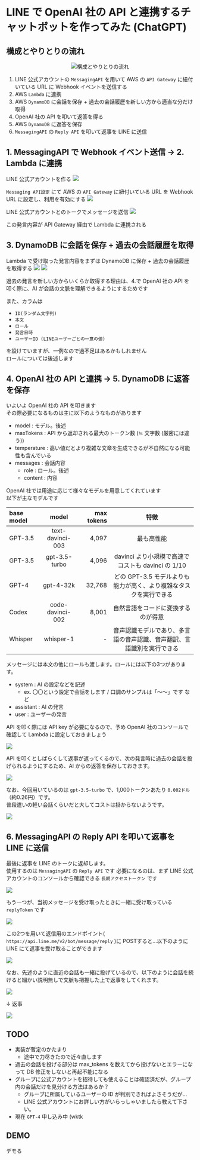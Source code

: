 # LINE で OpenAI 社の API と連携するチャットボットを作ってみた (ChatGPT)

## 構成とやりとりの流れ

<div align="center">
<img src="material_for_lt/chat-gpt-support-line.drawio.png" alt="構成とやりとりの流れ" title="構成とやりとりの流れ">
</div>

1. LINE 公式アカウントの `MessagingAPI` を用いて AWS の `API Gateway` に紐付いている URL に Webhook イベントを送信する
2. AWS `Lambda` に連携
3. AWS `DynamoDB` に会話を保存 + 過去の会話履歴を新しい方から適当な分だけ取得
4. OpenAI 社の API を叩いて返答を得る
5. AWS `DynamoDB` に返答を保存
6. `MessagingAPI` の `Reply API` を叩いて返事を LINE に送信

## 1. MessagingAPI で Webhook イベント送信 -> 2. Lambda に連携

LINE 公式アカウントを作る
![](material_for_lt/1.png)

`Messaging API設定` にて AWS の `API Gateway` に紐付いている URL を Webhook URL に設定し、利用を有効にする
![](material_for_lt/2.png)

LINE 公式アカウントとのトークでメッセージを送信
![](material_for_lt/3.png)

この発言内容が API Gateway 経由で Lambda に連携される

## 3. DynamoDB に会話を保存 + 過去の会話履歴を取得

Lambda で受け取った発言内容をまずは DynamoDB に保存 + 過去の会話履歴を取得する
![](material_for_lt/4.png)
![](material_for_lt/5.png)

過去の発言を新しい方からいくらか取得する理由は、4.で OpenAI 社の API を叩く際に、AI が会話の文脈を理解できるようにするためです

また、カラムは

- `ID(ランダム文字列)`
- `本文`
- `ロール`
- `発言日時`
- `ユーザーID (LINEユーザーごとの一意の値)`

を設けていますが、一例なので過不足はあるかもしれません  
ロールについては後述します

## 4. OpenAI 社の API と連携 -> 5. DynamoDB に返答を保存

いよいよ OpenAI 社の API を叩きます  
その際必要になるものは主に以下のようなものがあります

- model : モデル。後述
- maxTokens : API から返却される最大のトークン数 (≒ 文字数 (厳密には違う))
- temperature : 高い値だとより複雑な文章を生成できるが不自然になる可能性も含んでいる
- messages : 会話内容
    - role : ロール。後述
    - content : 内容

OpenAI 社では用途に応じて様々なモデルを用意してくれています  
以下が主なモデルです

| base model |      model       | max tokens |                  特徴                   |
|:-----------|:----------------:|-----------:|:-------------------------------------:|
| GPT-3.5    | text-davinci-003 |      4,097 |                 最も高性能                 |
| GPT-3.5    |  gpt-3.5-turbo   |      4,096 | davinci より小規模で高速でコストも davinci の 1/10  |
| GPT-4      |    gpt-4-32k     |     32,768 | どの GPT-3.5 モデルよりも能力が高く、より複雑なタスクを実行できる |
| Codex      | code-davinci-002 |      8,001 |           自然言語をコードに変換するのが得意           |
| Whisper    |    whisper-1     |          - |  音声認識モデルであり、多言語の音声認識、音声翻訳、言語識別を実行できる  |

メッセージには本文の他にロールも渡します。ロールには以下の3つがあります。

- system : AI の設定などを記述
    - ex. 〇〇という設定で会話をします / 口調のサンプルは「〜〜」です など
- assistant : AI の発言
- user : ユーザーの発言

API を叩く際には API key が必要になるので、予め OpenAI 社のコンソールで確認して Lambda に設定しておきましょう

![](material_for_lt/11.png)

API を叩くとしばらくして返事が返ってくるので、次の発言時に過去の会話を投げられるようにするため、AI からの返答を保存しておきます。

![](material_for_lt/10.png)

なお、今回用いているのは `gpt-3.5-turbo` で、1,000トークンあたり `0.002ドル`（約0.26円）です。  
普段遣いの軽い会話くらいだと大してコストは掛からないようです。

![](material_for_lt/9.png)

## 6. MessagingAPI の Reply API を叩いて返事を LINE に送信
最後に返事を LINE のトークに返却します。  
使用するのは `MessagingAPI` の `Reply API` です
必要になるのは、まず LINE 公式アカウントのコンソールから確認できる `長期アクセストークン` です

![](material_for_lt/12.png)

もう一つが、当初メッセージを受け取ったときに一緒に受け取っている `replyToken` です

![](material_for_lt/13.png)

この2つを用いて返信用のエンドポイント( `https://api.line.me/v2/bot/message/reply` )に POSTすると...以下のように LINE にて返事を受け取ることができます

![](material_for_lt/6.png)

なお、先述のように直近の会話も一緒に投げているので、以下のように会話を続けると細かい説明無しで文脈も把握した上で返事をしてくれます。

![](material_for_lt/7.png)

↓ 返事

![](material_for_lt/8.png)

## TODO
- 実装が暫定のかたまり
  - 途中で力尽きたので近々直します
- 過去の会話を投げる部分は max_tokens を数えてから投げないとエラーになって DB 修正をしないと再起不能になる
- グループに公式アカウントを招待しても使えることは確認済だが、グループ内の会話だけを見分ける方法はあるか？
  - グループに所属しているユーザーの ID が判別できればよさそうだが...
  - LINE 公式アカウントにお詳しい方がいらっしゃいましたら教えて下さい。
- 現在 `GPT-4` 申し込み中 (wktk

## DEMO
デモる


